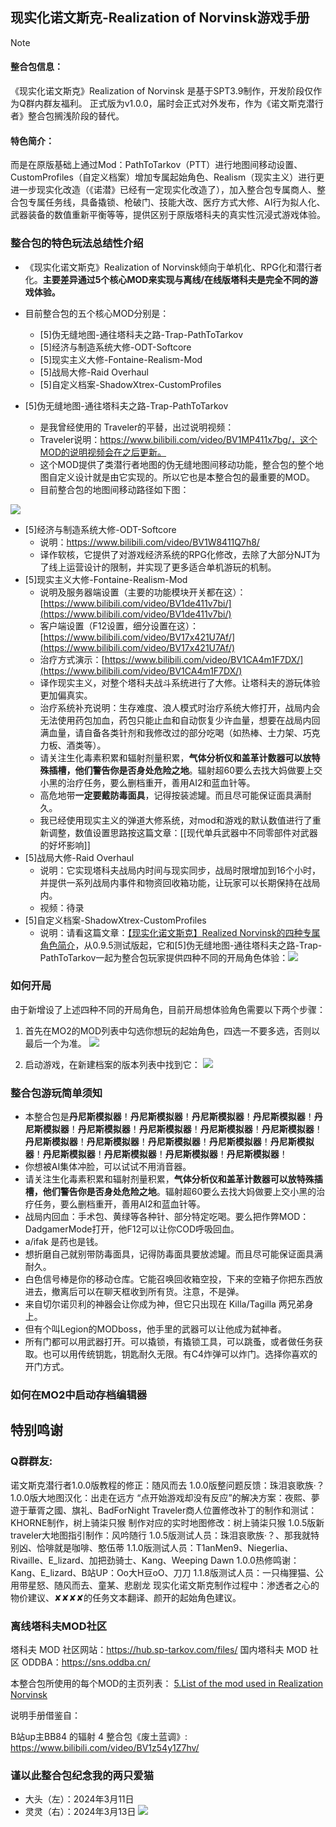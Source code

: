 
## 现实化诺文斯克-Realization of Norvinsk游戏手册

> [!NOTE]
> #### 整合包信息：
> 《现实化诺文斯克》Realization of Norvinsk 是基于SPT3.9制作，开发阶段仅作为Q群内群友福利。
> 正式版为v1.0.0，届时会正式对外发布，作为《诺文斯克潜行者》整合包搁浅阶段的替代。
> 
> #### **特色简介**：
> 
> 而是在原版基础上通过Mod：PathToTarkov（PTT）进行地图间移动设置、CustomProfiles（自定义档案）增加专属起始角色、Realism（现实主义）进行更进一步现实化改造（《诺潜》已经有一定现实化改造了），加入整合包专属商人、整合包专属任务线，具备撬锁、枪破门、技能大改、医疗方式大修、AI行为拟人化、武器装备的数值重新平衡等等，提供区别于原版塔科夫的真实性沉浸式游戏体验。

### 整合包的特色玩法总结性介绍

- 《现实化诺文斯克》Realization of Norvinsk倾向于单机化、RPG化和潜行者化。**主要差异通过5个核心MOD来实现与离线/在线版塔科夫是完全不同的游戏体验。**

- 目前整合包的五个核心MOD分别是：
	- [5]伪无缝地图-通往塔科夫之路-Trap-PathToTarkov
	- [5]经济与制造系统大修-ODT-Softcore
	- [5]现实主义大修-Fontaine-Realism-Mod
	- [5]战局大修-Raid Overhaul
	- [5]自定义档案-ShadowXtrex-CustomProfiles
- [5]伪无缝地图-通往塔科夫之路-Trap-PathToTarkov
	- 是我曾经使用的 Traveler的平替，出过说明视频：
	- Traveler说明：https://www.bilibili.com/video/BV1MP411x7bg/，这个MOD的说明视频会在之后更新。
	- 这个MOD提供了类潜行者地图的伪无缝地图间移动功能，整合包的整个地图自定义设计就是由它实现的。所以它也是本整合包的最重要的MOD。
	- 目前整合包的地图间移动路径如下图：

![](assets/Pasted%20image%2020240930210629.png)

- [5]经济与制造系统大修-ODT-Softcore
	- 说明：https://www.bilibili.com/video/BV1W8411Q7h8/
	- 译作软核，它提供了对游戏经济系统的RPG化修改，去除了大部分NJT为了线上运营设计的限制，并实现了更多适合单机游玩的机制。
- [5]现实主义大修-Fontaine-Realism-Mod
	- 说明及服务器端设置（主要的功能模块开关都在这）：[https://www.bilibili.com/video/BV1de411v7bi/](https://www.bilibili.com/video/BV1de411v7bi/)
	- 客户端设置（F12设置，细分设置在这）：[https://www.bilibili.com/video/BV17x421U7Af/](https://www.bilibili.com/video/BV17x421U7Af/)
	- 治疗方式演示：[https://www.bilibili.com/video/BV1CA4m1F7DX/](https://www.bilibili.com/video/BV1CA4m1F7DX/)
	- 译作现实主义，对整个塔科夫战斗系统进行了大修。让塔科夫的游玩体验更加偏真实。
	- 治疗系统补充说明：生存难度、浪人模式时治疗系统大修打开，战局内会无法使用药包加血，药包只能止血和自动恢复少许血量，想要在战局内回满血量，请自备各类针剂和我修改过的部分吃喝（如热棒、士力架、巧克力板、酒类等）。
	- 请关注生化毒素积累和辐射剂量积累，**气体分析仪和盖革计数器可以放特殊插槽，他们警告你是否身处危险之地**。辐射超60要么去找大妈做要上交小黑的治疗任务，要么删档重开，善用AI2和蓝血针等。
	- 高危地带**一定要戴防毒面具**，记得按装滤罐。而且尽可能保证面具满耐久。
	- 我已经使用现实主义的弹道大修系统，对mod和游戏的默认数值进行了重新调整，数值设置思路按这篇文章：[[现代单兵武器中不同零部件对武器的好坏影响]]
- [5]战局大修-Raid Overhaul
	- 说明：它实现塔科夫战局内时间与现实同步，战局时限增加到16个小时，并提供一系列战局内事件和物资回收箱功能，让玩家可以长期保持在战局内。
	- 视频：待录
- [5]自定义档案-ShadowXtrex-CustomProfiles
	- 说明：请看这篇文章：[【现实化诺文斯克】Realized Norvinsk的四种专属角色简介](【现实化诺文斯克】Realized%20Norvinsk的四种专属角色简介.md)，从0.9.5测试版起，它和[5]伪无缝地图-通往塔科夫之路-Trap-PathToTarkov一起为整合包玩家提供四种不同的开局角色体验：![](assets/Pasted%20image%2020240930214227.png)

### 如何开局

由于新增设了上述四种不同的开局角色，目前开局想体验角色需要以下两个步骤：
1. 首先在MO2的MOD列表中勾选你想玩的起始角色，四选一不要多选，否则以最后一个为准。
![](assets/Pasted%20image%2020240930215023.png)

2. 启动游戏，在新建档案的版本列表中找到它：
![](assets/Pasted%20image%2020240930215751.png)

### 整合包游玩简单须知

- 本整合包是**丹尼斯模拟器**！**丹尼斯模拟器**！**丹尼斯模拟器**！**丹尼斯模拟器**！**丹尼斯模拟器**！**丹尼斯模拟器**！**丹尼斯模拟器**！**丹尼斯模拟器**！**丹尼斯模拟器**！**丹尼斯模拟器**！**丹尼斯模拟器**！**丹尼斯模拟器**！**丹尼斯模拟器**！**丹尼斯模拟器**！**丹尼斯模拟器**！**丹尼斯模拟器**！**丹尼斯模拟器**！**丹尼斯模拟器**！
- 你想被AI集体冲脸，可以试试不用消音器。
- 请关注生化毒素积累和辐射剂量积累，**气体分析仪和盖革计数器可以放特殊插槽，他们警告你是否身处危险之地**。辐射超60要么去找大妈做要上交小黑的治疗任务，要么删档重开，善用AI2和蓝血针等。
- 战局内回血：手术包、黄绿等各种针、部分特定吃喝。要么把作弊MOD：DadgamerMode打开，他F12可以让你COD呼吸回血。
- a/ifak 是药也是钱。
- 想折磨自己就别带防毒面具，记得防毒面具要放滤罐。而且尽可能保证面具满耐久。
- 白色信号棒是你的移动仓库。它能召唤回收箱空投，下来的空箱子你把东西放进去，撤离后可以在聊天框收到所有货。注意，不是弹。
- 来自切尔诺贝利的神器会让你成为神，但它只出现在 Killa/Tagilla 两兄弟身上。
- 但有个叫Legion的MODboss，他手里的武器可以让他成为弑神者。
- 所有门都可以用武器打开。可以撬锁，有撬锁工具，可以跳蚤，或者做任务获取。也可以用传统钥匙，钥匙耐久无限。有C4炸弹可以炸门。选择你喜欢的开门方式。


### 如何在MO2中启动存档编辑器




## 特别鸣谢

### **Q群群友:**
诺文斯克潜行者1.0.0版教程的修正：随风而去
1.0.0版整问题反馈：珠泪哀歌族·？
1.0.0版大地图汉化：出走在远方
“点开始游戏却没有反应”的解决方案：夜熙、夢遊于華胥之國、旗礼、BadForNight
Traveler商人位置修改补丁的制作和测试：KHORNE制作，树上骑柒只猴
制作对应的实时地图修改：树上骑柒只猴
1.0.5版新traveler大地图指引制作：风吟随行
1.0.5版测试人员：珠泪哀歌族·？、那我就特别凶、恰啡就是咖啡、憨伍蒂
1.1.0版测试人员：T1anMen9、Niegerlia、Rivaille、E_lizard、加把劲骑士、Kang、Weeping Dawn
1.0.0热修鸣谢：Kang、E_lizard、B站UP：Oo大H豆oO、刀刀
1.1.8版测试人员：一只梅狸猫、公用带星怒、随风而去、童某、悲剧龙
现实化诺文斯克制作过程中：渗透者之心的物价建议、✘✘✘✘的任务文本翻译、颜开的起始角色建议。

### 离线塔科夫MOD社区
塔科夫 MOD 社区网站：https://hub.sp-tarkov.com/files/
国内塔科夫 MOD 社区 ODDBA：https://sns.oddba.cn/

本整合包所使用的每个MOD的主页列表：
[5.List of the mod used in Realization Norvinsk](../{0}ModPack%20Download/5.List%20of%20the%20mod%20used%20in%20Realization%20Norvinsk.md)

说明手册借鉴自：

B站up主BB84 的辐射 4 整合包《废土蓝调》:
https://www.bilibili.com/video/BV1z54y1Z7hv/

### 谨以此整合包纪念我的两只爱猫

- 大头（左）：2024年3月11日
- 灵灵（右）：2024年3月13日
![](assets/Pasted%20image%2020240930211216.png)
